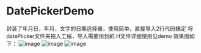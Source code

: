 # DatePickerDemo
封装了年月日，年月，文字的日期选择器，使用简单，直接导入2行代码搞定
将datePiicker文件夹拖入工程，导入需要用到的.H文件详细使用见demo
效果图如下：
![image](https://github.com/luoxiankang/DatePickerDemo/DatePickerDemo/screenphoto/1.png)
![image](https://github.com/luoxiankang/DatePickerDemo/DatePickerDemo/screenphoto/2.png)
![image](https://github.com/luoxiankang/DatePickerDemo/DatePickerDemo/screenphoto/3.png)
